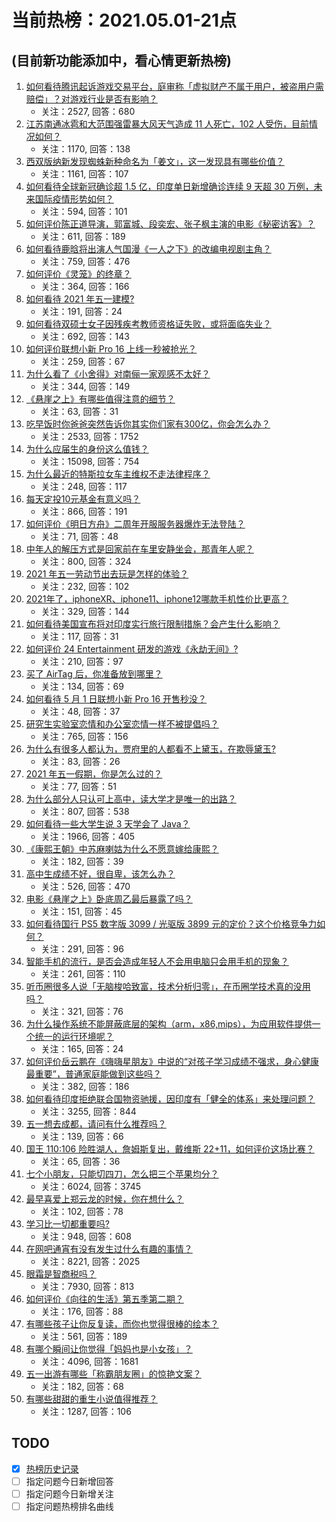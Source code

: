 # 当前热榜：2021.05.01-21点
## (目前新功能添加中，看心情更新热榜)
1. [如何看待腾讯起诉游戏交易平台，庭审称「虚拟财产不属于用户，被盗用户需赔偿」？对游戏行业是否有影响？](https://www.zhihu.com/question/457298163)
    * 关注：2527, 回答：680
2. [江苏南通冰雹和大范围强雷暴大风天气造成 11 人死亡，102 人受伤，目前情况如何？](https://www.zhihu.com/question/457376709)
    * 关注：1170, 回答：138
3. [西双版纳新发现蜘蛛新种命名为「姜文」，这一发现具有哪些价值？](https://www.zhihu.com/question/457371552)
    * 关注：1161, 回答：107
4. [如何看待全球新冠确诊超 1.5 亿，印度单日新增确诊连续 9 天超 30 万例，未来国际疫情形势如何？](https://www.zhihu.com/question/457368252)
    * 关注：594, 回答：101
5. [如何评价陈正道导演，郭富城、段奕宏、张子枫主演的电影《秘密访客》？](https://www.zhihu.com/question/404670407)
    * 关注：611, 回答：189
6. [如何看待鹿晗将出演人气国漫《一人之下》的改编电视剧主角？](https://www.zhihu.com/question/457280792)
    * 关注：759, 回答：476
7. [如何评价《灵笼》的终章？](https://www.zhihu.com/question/457072944)
    * 关注：364, 回答：166
8. [如何看待 2021 年五一建模?](https://www.zhihu.com/question/457077323)
    * 关注：191, 回答：24
9. [如何看待双硕士女子因残疾考教师资格证失败，或将面临失业？](https://www.zhihu.com/question/457095862)
    * 关注：692, 回答：143
10. [如何评价联想小新 Pro 16 上线一秒被抢光？](https://www.zhihu.com/question/457352947)
    * 关注：259, 回答：67
11. [为什么看了《小舍得》对南俪一家观感不太好？](https://www.zhihu.com/question/456348765)
    * 关注：344, 回答：149
12. [《悬崖之上》有哪些值得注意的细节？](https://www.zhihu.com/question/456474288)
    * 关注：63, 回答：31
13. [吃早饭时你爸爸突然告诉你其实你们家有300亿，你会怎么办？](https://www.zhihu.com/question/447823721)
    * 关注：2533, 回答：1752
14. [为什么应届生的身份这么值钱？](https://www.zhihu.com/question/296366864)
    * 关注：15098, 回答：754
15. [为什么最近的特斯拉女车主维权不走法律程序？](https://www.zhihu.com/question/457223564)
    * 关注：248, 回答：117
16. [每天定投10元基金有意义吗？](https://www.zhihu.com/question/400408500)
    * 关注：866, 回答：191
17. [如何评价《明日方舟》二周年开服服务器爆炸无法登陆？](https://www.zhihu.com/question/457411750)
    * 关注：71, 回答：48
18. [中年人的解压方式是回家前在车里安静坐会，那青年人呢？](https://www.zhihu.com/question/390992174)
    * 关注：800, 回答：324
19. [2021 年五一劳动节出去玩是怎样的体验？](https://www.zhihu.com/question/454814759)
    * 关注：232, 回答：102
20. [2021年了，iphoneXR、iphone11、iphone12哪款手机性价比更高？](https://www.zhihu.com/question/437168015)
    * 关注：329, 回答：144
21. [如何看待美国宣布将对印度实行旅行限制措施？会产生什么影响？](https://www.zhihu.com/question/457369354)
    * 关注：117, 回答：31
22. [如何评价 24 Entertainment 研发的游戏《永劫无间》?](https://www.zhihu.com/question/361077302)
    * 关注：210, 回答：97
23. [买了 AirTag 后，你准备放到哪里？](https://www.zhihu.com/question/455714523)
    * 关注：134, 回答：69
24. [如何看待 5 月 1 日联想小新 Pro 16 开售秒没？](https://www.zhihu.com/question/457348348)
    * 关注：48, 回答：37
25. [研究生实验室恋情和办公室恋情一样不被提倡吗？](https://www.zhihu.com/question/422926125)
    * 关注：765, 回答：156
26. [为什么有很多人都认为，贾府里的人都看不上黛玉，在欺辱黛玉?](https://www.zhihu.com/question/457089903)
    * 关注：83, 回答：26
27. [2021 年五一假期，你是怎么过的？](https://www.zhihu.com/question/457373821)
    * 关注：77, 回答：51
28. [为什么部分人只认可上高中，读大学才是唯一的出路？](https://www.zhihu.com/question/454929611)
    * 关注：807, 回答：538
29. [如何看待一些大学生说 3 天学会了 Java？](https://www.zhihu.com/question/66535555)
    * 关注：1966, 回答：405
30. [《康熙王朝》中苏麻喇姑为什么不愿意嫁给康熙？](https://www.zhihu.com/question/300234602)
    * 关注：182, 回答：39
31. [高中生成绩不好，很自卑，该怎么办？](https://www.zhihu.com/question/454015933)
    * 关注：526, 回答：470
32. [电影《悬崖之上》卧底周乙最后暴露了吗？](https://www.zhihu.com/question/457192408)
    * 关注：151, 回答：45
33. [如何看待国行 PS5 数字版 3099 / 光驱版 3899 元的定价？这个价格竞争力如何？](https://www.zhihu.com/question/457109755)
    * 关注：291, 回答：96
34. [智能手机的流行，是否会造成年轻人不会用电脑只会用手机的现象？](https://www.zhihu.com/question/455892171)
    * 关注：261, 回答：110
35. [听币圈很多人说「无脑梭哈致富，技术分析归零」，在币圈学技术真的没用吗？](https://www.zhihu.com/question/430408791)
    * 关注：321, 回答：76
36. [为什么操作系统不能屏蔽底层的架构（arm，x86,mips），为应用软件提供一个统一的运行环境呢？](https://www.zhihu.com/question/456940000)
    * 关注：165, 回答：24
37. [如何评价岳云鹏在《嗨嗨星朋友》中说的“对孩子学习成绩不强求，身心健康最重要”，普通家庭能做到这些吗？](https://www.zhihu.com/question/457319770)
    * 关注：382, 回答：186
38. [如何看待印度拒绝联合国物资驰援，因印度有「健全的体系」来处理问题？](https://www.zhihu.com/question/457285008)
    * 关注：3255, 回答：844
39. [五一想去成都，请问有什么推荐吗？](https://www.zhihu.com/question/454765725)
    * 关注：139, 回答：66
40. [国王 110:106 险胜湖人，詹姆斯复出，戴维斯 22+11，如何评价这场比赛？](https://www.zhihu.com/question/457373826)
    * 关注：65, 回答：36
41. [七个小朋友，只能切四刀，怎么把三个苹果均分？](https://www.zhihu.com/question/297440538)
    * 关注：6024, 回答：3745
42. [最早喜爱上郑云龙的时候，你在想什么？](https://www.zhihu.com/question/454965660)
    * 关注：102, 回答：78
43. [学习比一切都重要吗?](https://www.zhihu.com/question/446749102)
    * 关注：948, 回答：608
44. [在网吧通宵有没有发生过什么有趣的事情？](https://www.zhihu.com/question/275436558)
    * 关注：8221, 回答：2025
45. [眼霜是智商税吗？](https://www.zhihu.com/question/66532432)
    * 关注：7930, 回答：813
46. [如何评价《向往的生活》第五季第二期？](https://www.zhihu.com/question/457179566)
    * 关注：176, 回答：88
47. [有哪些孩子让你反复读，而你也觉得很棒的绘本？](https://www.zhihu.com/question/408094121)
    * 关注：561, 回答：189
48. [有哪个瞬间让你觉得「妈妈也是小女孩」？](https://www.zhihu.com/question/393691665)
    * 关注：4096, 回答：1681
49. [五一出游有哪些「称霸朋友圈」的惊艳文案？](https://www.zhihu.com/question/454902075)
    * 关注：182, 回答：68
50. [有哪些甜甜的重生小说值得推荐？](https://www.zhihu.com/question/368681999)
    * 关注：1287, 回答：106
## TODO
* [x] [热榜历史记录](hot_history/AllHot.md)
* [ ] 指定问题今日新增回答
* [ ] 指定问题今日新增关注
* [ ] 指定问题热榜排名曲线
